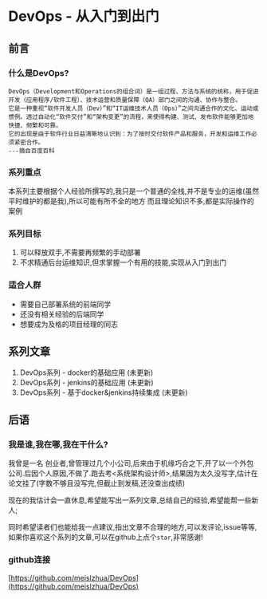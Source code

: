 # DevOps - 从入门到出门

## 前言

### 什么是DevOps?
```
DevOps（Development和Operations的组合词）是一组过程、方法与系统的统称，用于促进开发（应用程序/软件工程）、技术运营和质量保障（QA）部门之间的沟通、协作与整合。
它是一种重视“软件开发人员（Dev）”和“IT运维技术人员（Ops）”之间沟通合作的文化、运动或惯例。透过自动化“软件交付”和“架构变更”的流程，来使得构建、测试、发布软件能够更加地快捷、频繁和可靠。
它的出现是由于软件行业日益清晰地认识到：为了按时交付软件产品和服务，开发和运维工作必须紧密合作。
---摘自百度百科
```
### 系列重点

本系列主要根据个人经验所撰写的,我只是一个普通的全栈,并不是专业的运维(虽然平时维护的都是我),所以可能有所不全的地方
而且理论知识不多,都是实际操作的案例

### 系列目标
1. 可以释放双手,不需要再频繁的手动部署
2. 不求精通后台运维知识,但求掌握一个有用的技能,实现从入门到出门

### 适合人群
* 需要自己部署系统的前端同学
* 还没有相关经验的后端同学
* 想要成为及格的项目经理的同志

## 系列文章
1. DevOps系列 - docker的基础应用 (未更新)
2. DevOps系列 - jenkins的基础应用 (未更新)
3. DevOps系列 - 基于docker&jenkins持续集成 (未更新)


## 后语
### 我是谁,我在哪,我在干什么?
我曾是一名 创业者,曾管理过几个小公司,后来由于机缘巧合之下,开了以一个外包公司.后因个人原因,不做了.跑去考<系统架构设计师>,结果因为太久没写字,估计在论文挂了(字数不够且没写完,但截止到发稿,还没查出成绩)

现在的我估计会一直休息,希望能写出一系列文章,总结自己的经验,希望能帮一些新人;

同时希望读者们也能给我一点建议,指出文章不合理的地方,可以发评论,issue等等,如果你喜欢这个系列的文章,可以在github上点个`star`,非常感谢!


### github连接
[https://github.com/meislzhua/DevOps](https://github.com/meislzhua/DevOps)